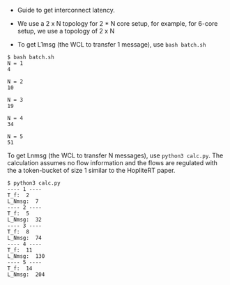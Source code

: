 - Guide to get interconnect latency.
- We use a 2 x N topology for 2 * N core setup, for example, for 6-core setup, we use a topology of 2 x N

- To get L1msg (the WCL to transfer 1 message), use `bash batch.sh`
```
$ bash batch.sh
N = 1
4

N = 2
10

N = 3
19

N = 4
34

N = 5
51
```

To get Lnmsg (the WCL to transfer N messages), use `python3 calc.py`. The calculation assumes no flow information and the flows are regulated with the a token-bucket of size 1 similar to the HopliteRT paper.
```
$ python3 calc.py
---- 1 ----
T_f:  2
L_Nmsg:  7
---- 2 ----
T_f:  5
L_Nmsg:  32
---- 3 ----
T_f:  8
L_Nmsg:  74
---- 4 ----
T_f:  11
L_Nmsg:  130
---- 5 ----
T_f:  14
L_Nmsg:  204
```
